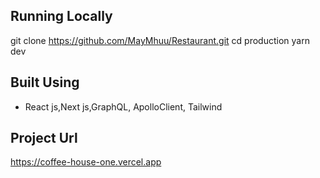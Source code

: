 

## Running Locally

git clone https://github.com/MayMhuu/Restaurant.git
cd production
yarn dev

## Built Using

- React js,Next js,GraphQL, ApolloClient, Tailwind

## Project Url

https://coffee-house-one.vercel.app
